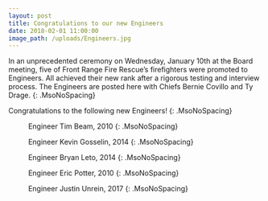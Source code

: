 ```yaml
---
layout: post
title: Congratulations to our new Engineers
date: 2018-02-01 11:00:00
image_path: /uploads/Engineers.jpg
---
```



In an unprecedented ceremony on Wednesday, January 10th at the Board meeting, five of Front Range Fire Rescue’s firefighters were promoted to Engineers. All achieved their new rank after a rigorous testing and interview process. The Engineers are posted here with Chiefs Bernie Covillo and Ty Drage.
{: .MsoNoSpacing}

Congratulations to the following new Engineers!
{: .MsoNoSpacing}

&nbsp; &nbsp; &nbsp; &nbsp; &nbsp; Engineer Tim Beam, 2010
{: .MsoNoSpacing}

&nbsp; &nbsp; &nbsp; &nbsp; &nbsp; Engineer Kevin Gosselin, 2014
{: .MsoNoSpacing}

&nbsp; &nbsp; &nbsp; &nbsp; &nbsp; Engineer Bryan Leto, 2014
{: .MsoNoSpacing}

&nbsp; &nbsp; &nbsp; &nbsp; &nbsp; Engineer Eric Potter, 2010
{: .MsoNoSpacing}

&nbsp; &nbsp; &nbsp; &nbsp; &nbsp; Engineer Justin Unrein, 2017
{: .MsoNoSpacing}